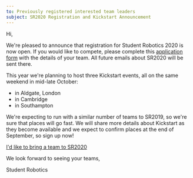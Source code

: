 ```yaml
---
to: Previously registered interested team leaders
subject: SR2020 Registration and Kickstart Announcement
---
```


Hi,

We're pleased to announce that registration for Student Robotics 2020 is now
open. If you would like to compete, please complete this [application form][signup-form]
with the details of your team. All future emails about SR2020 will be sent there.

This year we're planning to host three Kickstart events, all on the same weekend
in mid-late October:

 * in Aldgate, London
 * in Cambridge
 * in Southampton

We're expecting to run with a similar number of teams to SR2019, so we're sure
that places will go fast. We will share more details about Kickstart as they
become available and we expect to confirm places at the end of September, so
sign up now!

  [I'd like to bring a team to SR2020][signup-form]

We look forward to seeing your teams,

Student Robotics


[signup-form]: https://forms.gle/mCfqNHrF2JWRboch8
